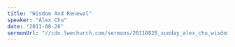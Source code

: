 ```yaml
---
title: "Wisdom And Renewal"
speaker: "Alex Chu"
date: "2011-08-28"
sermonUrl: "//cdn.lwechurch.com/sermons/20110828_sunday_alex_chu_wisdom_and_renewal.mp3"
---
```

